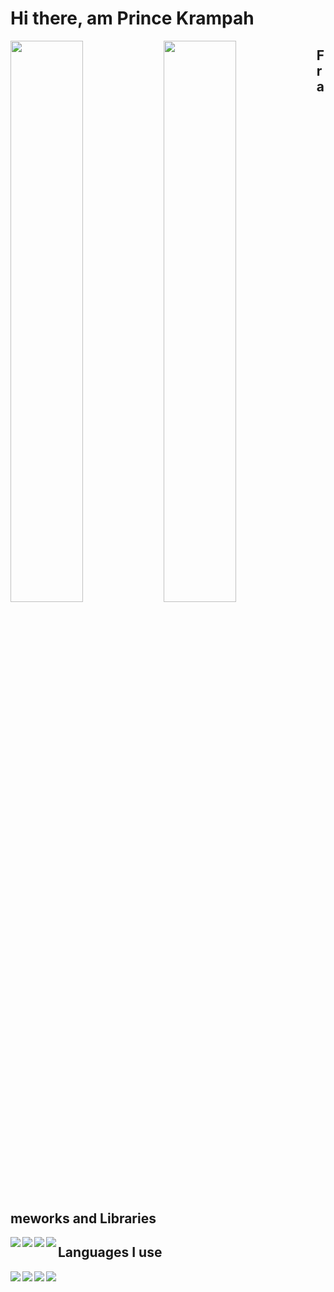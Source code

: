 # Hi there, am Prince Krampah

<img align="left" width="48%" src="https://github-readme-stats.vercel.app/api?username=Princekrampah&show_icons=true&theme=radical" />
<img align="left" width="48%" src="https://github-readme-stats.vercel.app/api/top-langs/?username=Princekrampah" />


## Frameworks and Libraries


<img align="left" src="https://img.shields.io/badge/Anaconda-%2344A833.svg?style=for-the-badge&logo=anaconda&logoColor=white" />
<img align="left" src="https://img.shields.io/badge/node.js-6DA55F?style=for-the-badge&logo=node.js&logoColor=white" />
<img align="left" src="https://img.shields.io/badge/react-%2320232a.svg?style=for-the-badge&logo=react&logoColor=%2361DAFB" />
<img align="left" src="https://img.shields.io/badge/django-%23092E20.svg?style=for-the-badge&logo=django&logoColor=white" />


## Languages I use


<img align="left" src="https://img.shields.io/badge/python-3670A0?style=for-the-badge&logo=python&logoColor=ffdd54" />
<img align="left" src="https://img.shields.io/badge/javascript-%23323330.svg?style=for-the-badge&logo=javascript&logoColor=%23F7DF1E" />
<img align="left" src="https://img.shields.io/badge/latex-%23008080.svg?style=for-the-badge&logo=latex&logoColor=white" />
<img align="left" src="https://img.shields.io/badge/Solidity-%23363636.svg?style=for-the-badge&logo=solidity&logoColor=white" />



<!--
**Princekrampah/Princekrampah** is a ✨ _special_ ✨ repository because its `README.md` (this file) appears on your GitHub profile.

Here are some ideas to get you started:

- 🔭 I’m currently working on ...
- 🌱 I’m currently learning ...
- 👯 I’m looking to collaborate on ...
- 🤔 I’m looking for help with ...
- 💬 Ask me about ...
- 📫 How to reach me: ...
- 😄 Pronouns: ...
- ⚡ Fun fact: ...
-->

